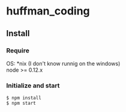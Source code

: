 # huffman_coding

## Install

### Require

OS: *nix (I don't know runnig on the windows)  
node >= 0.12.x

### Initialize and start

```
$ npm install
$ npm start
```
